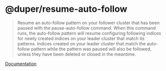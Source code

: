 # @duper/resume-auto-follow

> Resume an auto-follow pattern on your follower cluster that has been paused with the pause-auto-follow command. When this command runs, the auto-follow pattern will resume configuring following indices for newly created indices on your leader cluster that match its patterns. Indices created on your leader cluster that match the auto-follow pattern while the pattern was paused will also be followed, unless they have been deleted or closed in the meantime.

[Documentation](https://nylon22.github.io/duper/commands/resume-auto-follow/)
